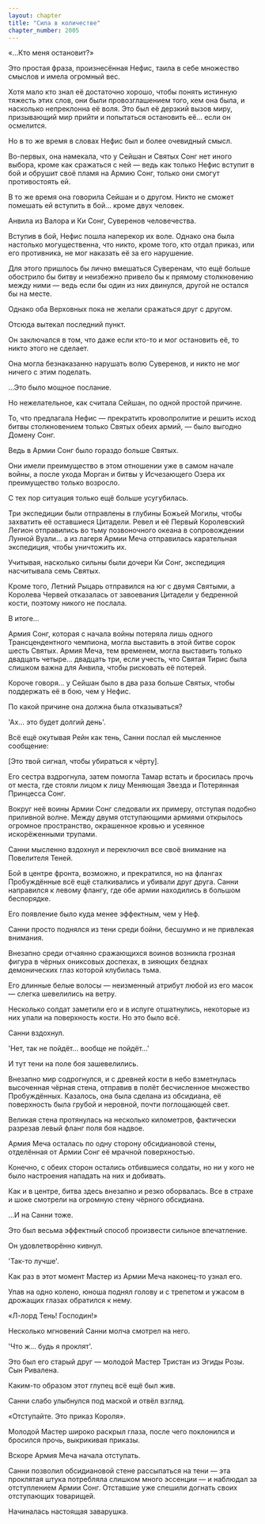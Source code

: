 ```yaml
---
layout: chapter
title: "Сила в количестве"
chapter_number: 2005
---
```




«...Кто меня остановит?»

Это простая фраза, произнесённая Нефис, таила в себе множество смыслов и имела огромный вес.

Хотя мало кто знал её достаточно хорошо, чтобы понять истинную тяжесть этих слов, они были провозглашением того, кем она была, и насколько непреклонна её воля. Это был её дерзкий вызов миру, призывающий мир прийти и попытаться остановить её... если он осмелится.

Но в то же время в словах Нефис был и более очевидный смысл.

Во-первых, она намекала, что у Сейшан и Святых Сонг нет иного выбора, кроме как сражаться с ней — ведь как только Нефис вступит в бой и обрушит своё пламя на Армию Сонг, только они смогут противостоять ей.

В то же время она говорила Сейшан и о другом. Никто не сможет помешать ей вступить в бой... кроме двух человек.

Анвила из Валора и Ки Сонг, Суверенов человечества.

Вступив в бой, Нефис пошла наперекор их воле. Однако она была настолько могущественна, что никто, кроме того, кто отдал приказ, или его противника, не мог наказать её за его нарушение.

Для этого пришлось бы лично вмешаться Суверенам, что ещё больше обострило бы битву и неизбежно привело бы к прямому столкновению между ними — ведь если бы один из них двинулся, другой не остался бы на месте.

Однако оба Верховных пока не желали сражаться друг с другом.

Отсюда вытекал последний пункт.

Он заключался в том, что даже если кто-то и мог остановить её, то никто этого не сделает.

Она могла безнаказанно нарушать волю Суверенов, и никто не мог ничего с этим поделать.

...Это было мощное послание.

Но нежелательное, как считала Сейшан, по одной простой причине.

То, что предлагала Нефис — прекратить кровопролитие и решить исход битвы столкновением только Святых обеих армий, — было выгодно Домену Сонг.

Ведь в Армии Сонг было гораздо больше Святых.

Они имели преимущество в этом отношении уже в самом начале войны, а после ухода Морган и битвы у Исчезающего Озера их преимущество только возросло.

С тех пор ситуация только ещё больше усугубилась.

Три экспедиции были отправлены в глубины Божьей Могилы, чтобы захватить её оставшиеся Цитадели. Ревел и её Первый Королевский Легион отправились во тьму позвоночного океана в сопровождении Лунной Вуали... а из лагеря Армии Меча отправилась карательная экспедиция, чтобы уничтожить их.

Учитывая, насколько сильны были дочери Ки Сонг, экспедиция насчитывала семь Святых.

Кроме того, Летний Рыцарь отправился на юг с двумя Святыми, а Королева Червей отказалась от завоевания Цитадели у бедренной кости, поэтому никого не послала.

В итоге...

Армия Сонг, которая с начала войны потеряла лишь одного Трансцендентного чемпиона, могла выставить в этой битве сорок шесть Святых. Армия Меча, тем временем, могла выставить только двадцать четыре... двадцать три, если учесть, что Святая Тирис была слишком важна для Анвила, чтобы рисковать её потерей.

Короче говоря... у Сейшан было в два раза больше Святых, чтобы поддержать её в бою, чем у Нефис.

По какой причине она должна была отказываться?

'Ах... это будет долгий день'.

Всё ещё окутывая Рейн как тень, Санни послал ей мысленное сообщение:

[Это твой сигнал, чтобы убираться к чёрту].

Его сестра вздрогнула, затем помогла Тамар встать и бросилась прочь от места, где стояли лицом к лицу Меняющая Звезда и Потерянная Принцесса Сонг.

Вокруг неё воины Армии Сонг следовали их примеру, отступая подобно приливной волне. Между двумя отступающими армиями открылось огромное пространство, окрашенное кровью и усеянное искорёженными трупами.

Санни мысленно вздохнул и переключил все своё внимание на Повелителя Теней.

Бой в центре фронта, возможно, и прекратился, но на флангах Пробуждённые всё ещё сталкивались и убивали друг друга. Санни направился к левому флангу, где обе армии находились в большом беспорядке.

Его появление было куда менее эффектным, чем у Неф.

Санни просто поднялся из тени среди бойни, бесшумно и не привлекая внимания.

Внезапно среди отчаянно сражающихся воинов возникла грозная фигура в чёрных ониксовых доспехах, в зияющих безднах демонических глаз которой клубилась тьма.

Его длинные белые волосы — неизменный атрибут любой из его масок — слегка шевелились на ветру.

Несколько солдат заметили его и в испуге отшатнулись, некоторые из них упали на поверхность кости. Но это было всё.

Санни вздохнул.

'Нет, так не пойдёт... вообще не пойдёт...'

И тут тени на поле боя зашевелились.

Внезапно мир содрогнулся, и с древней кости в небо взметнулась высоченная чёрная стена, отправив в полёт бесчисленное множество Пробуждённых. Казалось, она была сделана из обсидиана, её поверхность была грубой и неровной, почти поглощающей свет.

Великая стена протянулась на несколько километров, фактически разрезав левый фланг поля боя надвое.

Армия Меча осталась по одну сторону обсидиановой стены, отделённая от Армии Сонг её мрачной поверхностью.

Конечно, с обеих сторон остались отбившиеся солдаты, но ни у кого не было настроения нападать на них и добивать.

Как и в центре, битва здесь внезапно и резко оборвалась. Все в страхе и шоке смотрели на огромную стену чёрного обсидиана.

...И на Санни тоже.

Это был весьма эффектный способ произвести сильное впечатление.

Он удовлетворённо кивнул.

'Так-то лучше'.

Как раз в этот момент Мастер из Армии Меча наконец-то узнал его.

Упав на одно колено, юноша поднял голову и с трепетом и ужасом в дрожащих глазах обратился к нему.

«Л-лорд Тень! Господин!»

Несколько мгновений Санни молча смотрел на него.

'Что ж... будь я проклят'.

Это был его старый друг — молодой Мастер Тристан из Эгиды Розы. Сын Ривалена.

Каким-то образом этот глупец всё ещё был жив.

Санни слабо улыбнулся под маской и отвёл взгляд.

«Отступайте. Это приказ Короля».

Молодой Мастер широко раскрыл глаза, после чего поклонился и бросился прочь, выкрикивая приказы.

Вскоре Армия Меча начала отступать.

Санни позволил обсидиановой стене рассыпаться на тени — эта проклятая штука потребляла слишком много эссенции — и наблюдал за отступлением Армии Сонг. Отставшие уже спешили догнать своих отступающих товарищей.

Начиналась настоящая заварушка.

